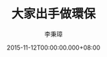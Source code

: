 ---
issue: 147
title: 大家出手做環保
author: 李秉璋
language: 詔安
date: 2015-11-12T00:00:00.000+08:00
topic: 懷想
difficulty: 1
wikidata: Q98095986
wikidata_link: https://www.wikidata.org/wiki/Q98095986
---
